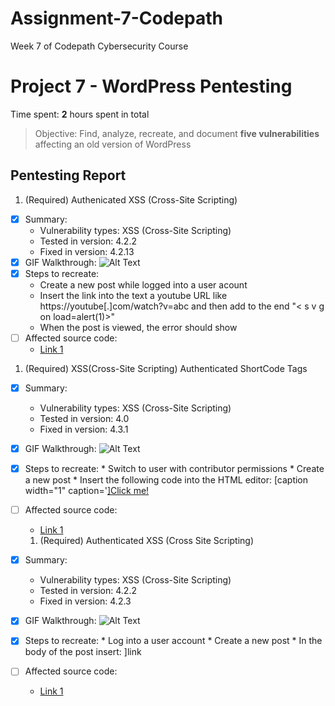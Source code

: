 # Assignment-7-Codepath
Week 7 of Codepath Cybersecurity Course
# Project 7 - WordPress Pentesting

Time spent: **2** hours spent in total

> Objective: Find, analyze, recreate, and document **five vulnerabilities** affecting an old version of WordPress

## Pentesting Report

1. (Required) Authenicated XSS (Cross-Site Scripting) 
  - [X] Summary: 
    - Vulnerability types: XSS (Cross-Site Scripting)
    - Tested in version: 4.2.2
    - Fixed in version: 4.2.13
  - [X] GIF Walkthrough: 
    ![Alt Text](https://i.imgur.com/s5Zulon.gif)
  - [X] Steps to recreate: 
       * Create a new post while logged into a user acount
       * Insert the link into the text a youtube URL like https://youtube[.]com/watch?v=abc and then add to the end "< s v g on load=alert(1)>" 
       * When the post is viewed, the error should show
  - [ ] Affected source code:
    - [Link 1](https://core.trac.wordpress.org/browser/tags/version/src/source_file.php)

1. (Required) XSS(Cross-Site Scripting) Authenticated ShortCode Tags
  - [X] Summary: 
    - Vulnerability types: XSS (Cross-Site Scripting)
    - Tested in version: 4.0
    - Fixed in version: 4.3.1
  - [X] GIF Walkthrough: 
  ![Alt Text](https://i.imgur.com/PCJKfe.gif)
  - [X] Steps to recreate: 
        * Switch to user with contributor permissions
        * Create a new post
        * Insert the following code into the HTML editor: [caption width="1" caption='<a href="' ">]</a><a href=" <Event-attribute-with-JS-code-here> ">Click me!</a>
  - [ ] Affected source code:
    - [Link 1](https://core.trac.wordpress.org/browser/tags/version/src/source_file.php)
    
    1. (Required) Authenticated XSS (Cross Site Scripting)
  - [X] Summary: 
    - Vulnerability types: XSS (Cross-Site Scripting)
    - Tested in version: 4.2.2
    - Fixed in version: 4.2.3
  - [X] GIF Walkthrough: 
  ![Alt Text](https://i.imgur.com/Siq2St.gif)
  - [X] Steps to recreate: 
        * Log into a user account
        * Create a new post
        * In the body of the post insert: <a href="[caption code=">]</a><a title=" onmouseover=alert('test') ">link</a>
  - [ ] Affected source code:
    - [Link 1](https://core.trac.wordpress.org/browser/tags/version/src/source_file.php)
   
